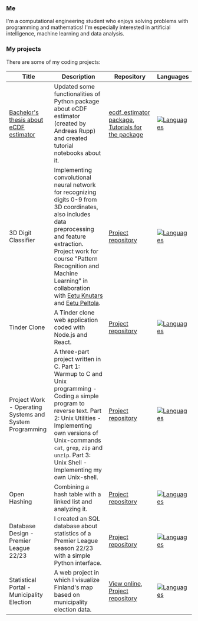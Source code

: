 ### Me
I'm a computational engineering student who enjoys solving problems with programming and mathematics! I'm especially interested in artificial intelligence, machine learning and data analysis. 

### My projects
There are some of my coding projects: 

| Title | Description | Repository | Languages |
| ----- | ----------- | ---------- | --------- |
| [Bachelor's thesis about eCDF estimator](https://lutpub.lut.fi/handle/10024/167376) | Updated some functionalities of Python package about eCDF estimator (created by Andreas Rupp) and created tutorial notebooks about it. | [ecdf_estimator package](https://github.com/AndreasRupp/ecdf_estimator), [Tutorials for the package](https://github.com/AndreasRupp/ecdf_estimator_examples/tree/main) | [![Languages](https://skillicons.dev/icons?i=py&perline=2)](https://skillicons.dev) |
| 3D Digit Classifier | Implementing convolutional neural network for recognizing digits 0-9 from 3D coordinates, also includes data preprocessing and feature extraction. Project work for course "Pattern Recognition and Machine Learning" in collaboration with [Eetu Knutars](https://github.com/knuutti) and [Eetu Peltola](https://github.com/EetuPeltolaCodes). | [Project repository](https://github.com/knuutti/3d-digit-classifier) | [![Languages](https://skillicons.dev/icons?i=py,pytorch&perline=2)](https://skillicons.dev)| 
| Tinder Clone | A Tinder clone web application coded with Node.js and React. | [Project repository](https://github.com/veetirajaniemi/Advanced-Web-Programming) | [![Languages](https://skillicons.dev/icons?i=nodejs,react&perline=2)](https://skillicons.dev)|
| Project Work - Operating Systems and System Programming | A three-part project written in C. Part 1: Warmup to C and Unix programming - Coding a simple program to reverse text. Part 2: Unix Utilities - Implementing own versions of Unix-commands `cat`, `grep`, `zip` and `unzip`. Part 3: Unix Shell - Implementing my own Unix-shell. | [Project repository](https://github.com/veetirajaniemi/Operating-Systems-and-System-Programming) | [![Languages](https://skillicons.dev/icons?i=c&perline=2)](https://skillicons.dev) | 
| Open Hashing | Combining a hash table with a linked list and analyzing it. | [Project repository](https://github.com/veetirajaniemi/DSA/tree/master/Practical%20Assignment) | [![Languages](https://skillicons.dev/icons?i=py&perline=2)](https://skillicons.dev) |
| Database Design - Premier League 22/23 | I created an SQL database about statistics of a Premier League season 22/23 with a simple Python interface. | [Project repository](https://github.com/veetirajaniemi/BasicsOfDatabaseSystems) | [![Languages](https://skillicons.dev/icons?i=sqlite,py&perline=2)](https://skillicons.dev) | 
| Statistical Portal - Municipality Election | A web project in which I visualize Finland's map based on municipality election data. | [View online](https://htmlpreview.github.io/?https://raw.githubusercontent.com/veetirajaniemi/Introduction-To-Web-Programming/main/Project/index.html), [Project repository](https://github.com/veetirajaniemi/Introduction-To-Web-Programming/tree/main/Project) | [![Languages](https://skillicons.dev/icons?i=js,html,css&perline=2)](https://skillicons.dev) |


